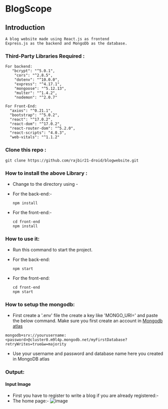 # BlogScope

## Introduction

```
A blog website made using React.js as frontend
Express.js as the backend and MongoDb as the database.
```
### Third-Party Libraries Required :

```
For backend:
   "bcrypt": "^5.0.1",
    "cors": "^2.8.5",
    "dotenv": "^10.0.0",
    "express": "^4.17.1",
    "mongoose": "^5.12.13",
    "multer": "^1.4.2",
    "nodemon": "^2.0.7"
```

```
For Front-End:
  "axios": "^0.21.1",
  "bootstrap": "^5.0.2",
  "react": "^17.0.2",
  "react-dom": "^17.0.2",
  "react-router-dom": "^5.2.0",
  "react-scripts": "4.0.3",
  "web-vitals": "^1.1.2"
```
### Clone this repo :
```
git clone https://github.com/rajbir21-droid/blogwebsite.git
```
### How to install the above Library :

- Change to the directory using -

- For the back-end:-
  ```
  npm install
  ```
- For the front-end:-
  ```
  cd front-end
  npm install
  ```

### How to use it:

- Run this command to start the project.

- For the back-end:
  ```
  npm start
  ```
- For the front-end:
  ```
  cd front-end
  npm start
  ```

### How to setup the mongodb:

- First create a '.env' file the create a key like 'MONGO_URI=' and paste the below command. Make sure you first create
  an account in [Mongodb atlas](https://www.mongodb.com/cloud/atlas)
```
mongodb+srv://yourusername:<password>@cluster0.m9l4p.mongodb.net/myFirstDatabase?retryWrites=true&w=majority
```
- Use your username and password and database name here you created in MongoDB atlas

### Output:

#### Input Image
- First you have to register to write a blog if you are already registered:-
- The home page:-
![image](https://user-images.githubusercontent.com/64858573/132362013-eff01415-70c6-4ea0-a66a-641047f058f9.png)

